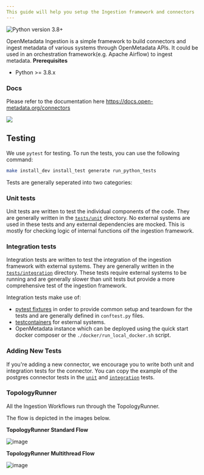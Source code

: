 ```yaml
---
This guide will help you setup the Ingestion framework and connectors
---
```


![Python version 3.8+](https://img.shields.io/badge/python-3.8%2B-blue)

OpenMetadata Ingestion is a simple framework to build connectors and ingest metadata of various systems through
OpenMetadata APIs. It could be used in an orchestration framework(e.g. Apache Airflow) to ingest metadata.
**Prerequisites**

- Python &gt;= 3.8.x

### Docs

Please refer to the documentation here https://docs.open-metadata.org/connectors

<img referrerpolicy="no-referrer-when-downgrade" src="https://static.scarf.sh/a.png?x-pxid=c1a30c7c-6dc7-4928-95bf-6ee08ca6aa6a" />

## Testing

We use `pytest` for testing. To run the tests, you can use the following command:

```bash
make install_dev install_test generate run_python_tests
```

Tests are generally seperated into two categories:

### Unit tests

Unit tests are written to test the individual components of the code. They are generally written in
the [`tests/unit`](./tests/unit) directory. No external systems are used in these tests and any external
dependencies are mocked. This is mostly for checking logic of internal functions oif the ingestion framework.

### Integration tests

Integration tests are written to test the integration of the ingestion framework with external systems. They are
generally written in the [`tests/integration`](./tests/integration) directory. These tests require external systems
to be running and are generally slower than unit tests but provide a more comprehensive test of the ingestion framework.

Integration tests make use of:
- [pytest fixtures](https://docs.pytest.org/en/7.1.x/explanation/fixtures.html#about-fixtures)
in order to provide common setup and teardown for the tests and are generally defined in `conftest.py` files.
- [testcontainers](https://github.com/testcontainers/testcontainers-python) for esternal systems.
- OpenMetadata instance which can be deployed using the quick start docker composer or the
`./docker/run_local_docker.sh` script.

### Adding New Tests

If you're adding a new connector, we encourage you to write both unit and integration tests for the connector. You
can copy the example of the postgres connector tests in the 
[`unit`](./tests/unit/topology/database/test_postgres.py) 
and [`integration`](./tests/integration/ingestion/source/database/postgres/test_metadata.py) tests.

### TopologyRunner

All the Ingestion Workflows run through the TopologyRunner.

The flow is depicted in the images below.

**TopologyRunner Standard Flow**

![image](../openmetadata-docs/images/v1.4/features/ingestion/workflows/metadata/multithreading/single-thread-flow.png)

**TopologyRunner Multithread Flow**

![image](../openmetadata-docs/images/v1.4/features/ingestion/workflows/metadata/multithreading/multi-thread-flow.png)
